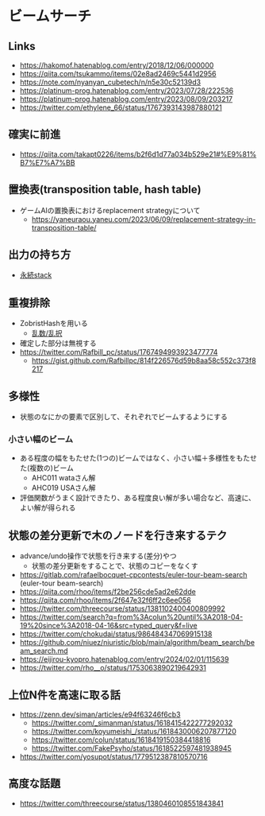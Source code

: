 # ビームサーチ

## Links

- https://hakomof.hatenablog.com/entry/2018/12/06/000000
- https://qiita.com/tsukammo/items/02e8ad2469c5441d2956
- https://note.com/nyanyan_cubetech/n/n5e30c52139d3
- https://platinum-prog.hatenablog.com/entry/2023/07/28/222536
- https://platinum-prog.hatenablog.com/entry/2023/08/09/203217
- https://twitter.com/ethylene_66/status/1767393143987880121

## 確実に前進

- https://qiita.com/takapt0226/items/b2f6d1d77a034b529e21#%E9%81%B7%E7%A7%BB

## 置換表(transposition table, hash table)

- ゲームAIの置換表におけるreplacement strategyについて
  - https://yaneuraou.yaneu.com/2023/06/09/replacement-strategy-in-transposition-table/

## 出力の持ち方

- [永続stack](./persistent_stack.md)

## 重複排除

- ZobristHashを用いる
  - [乱数/乱択](./random.md)
- 確定した部分は無視する
- https://twitter.com/Rafbill_pc/status/1767494993923477774
  - https://gist.github.com/Rafbillpc/814f226576d59b8aa58c552c373f8217

## 多様性

- 状態のなにかの要素で区別して、それぞれでビームするようにする

### 小さい幅のビーム

- ある程度の幅をもたせた(1つの)ビームではなく、小さい幅＋多様性をもたせた(複数の)ビーム
  - AHC011 wataさん解
  - AHC019 USAさん解
- 評価関数がうまく設計できたり、ある程度良い解が多い場合など、高速に、よい解が得られる

## 状態の差分更新で木のノードを行き来するテク

- advance/undo操作で状態を行き来する(差分)やつ
  - 状態の差分更新をすることで、状態のコピーをなくす
- https://gitlab.com/rafaelbocquet-cpcontests/euler-tour-beam-search (euler-tour beam-search)
- https://qiita.com/rhoo/items/f2be256cde5ad2e62dde
- https://qiita.com/rhoo/items/2f647e32f6ff2c6ee056
- https://twitter.com/threecourse/status/1381102400400809992
- https://twitter.com/search?q=from%3Acolun%20until%3A2018-04-19%20since%3A2018-04-16&src=typed_query&f=live
- https://twitter.com/chokudai/status/986484347069915138
- https://github.com/niuez/niuristic/blob/main/algorithm/beam_search/beam_search.md
- https://eijirou-kyopro.hatenablog.com/entry/2024/02/01/115639
- https://twitter.com/rho__o/status/1753063890219642931

## 上位N件を高速に取る話

- https://zenn.dev/siman/articles/e94f63246f6cb3
  - https://twitter.com/_simanman/status/1618415422277292032
  - https://twitter.com/koyumeishi_/status/1618430006207877120
  - https://twitter.com/colun/status/1618419150384418816
  - https://twitter.com/FakePsyho/status/1618522597481938945
- https://twitter.com/yosupot/status/1779512387810570716

## 高度な話題

- https://twitter.com/threecourse/status/1380460108551843841
